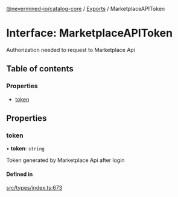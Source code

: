 [@nevermined-io/catalog-core](../README.md) / [Exports](../modules.md) / MarketplaceAPIToken

# Interface: MarketplaceAPIToken

Authorization needed to request to Marketplace Api

## Table of contents

### Properties

- [token](MarketplaceAPIToken.md#token)

## Properties

### token

• **token**: `string`

Token generated by Marketplace Api after login

#### Defined in

[src/types/index.ts:673](https://github.com/nevermined-io/components-catalog/blob/e8c3c72/lib/src/types/index.ts#L673)
